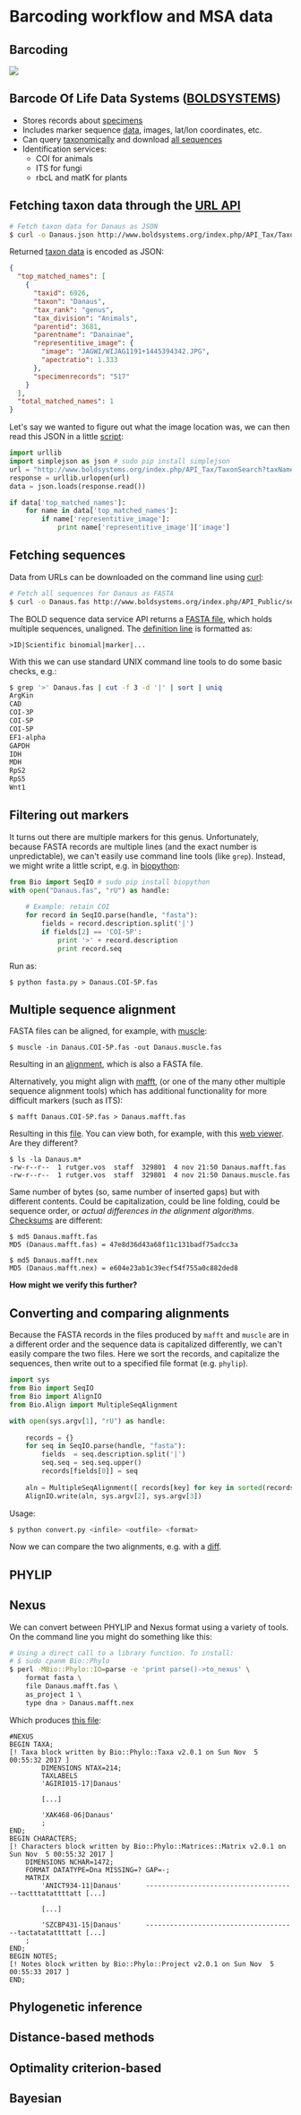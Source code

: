 Barcoding workflow and MSA data
===============================

Barcoding
---------

![](barcode_pipeline.jpg)

Barcode Of Life Data Systems ([BOLDSYSTEMS](http://www.boldsystems.org/))
-------------------------------------------------------------------------

- Stores records about [specimens](http://www.boldsystems.org/index.php/Public_RecordView?processid=AANIC001-10)
- Includes marker sequence [data](fasta.fas), images, lat/lon coordinates, etc.
- Can query [taxonomically](http://www.boldsystems.org/index.php/Public_SearchTerms?query=Danaus[tax])
  and download [all sequences](Danaus.fas)
- Identification services:
  - COI for animals
  - ITS for fungi
  - rbcL and matK for plants
  
Fetching taxon data through the [URL API](http://www.boldsystems.org/index.php/api_home)
----------------------------------------------------------------------------------------

```bash
# Fetch taxon data for Danaus as JSON
$ curl -o Danaus.json http://www.boldsystems.org/index.php/API_Tax/TaxonSearch?taxName=Danaus
```

Returned [taxon data](Danaus.json) is encoded as JSON:

```json
{
  "top_matched_names": [
    {
      "taxid": 6926,
      "taxon": "Danaus",
      "tax_rank": "genus",
      "tax_division": "Animals",
      "parentid": 3681,
      "parentname": "Danainae",
      "representitive_image": {
        "image": "JAGWI/WIJAG1191+1445394342.JPG",
        "apectratio": 1.333
      },
      "specimenrecords": "517"
    }
  ],
  "total_matched_names": 1
}
```

Let's say we wanted to figure out what the image location was, we can then read this
JSON in a little [script](json.py):

```python
import urllib
import simplejson as json # sudo pip install simplejson
url = "http://www.boldsystems.org/index.php/API_Tax/TaxonSearch?taxName=Danaus"
response = urllib.urlopen(url)
data = json.loads(response.read())

if data['top_matched_names']:
	for name in data['top_matched_names']:
		if name['representitive_image']:
			print name['representitive_image']['image']

```

Fetching sequences 
------------------

Data from URLs can be downloaded on the command line using [curl](https://curl.haxx.se/):

```bash
# Fetch all sequences for Danaus as FASTA
$ curl -o Danaus.fas http://www.boldsystems.org/index.php/API_Public/sequence?taxon=Danaus
```

The BOLD sequence data service API returns a [FASTA file](Danaus.fas), which holds 
multiple sequences, unaligned. The 
[definition line](https://en.wikipedia.org/wiki/FASTA_format#Description_line) is 
formatted as:

```
>ID|Scientific binomial|marker|...
``` 

With this we can use standard UNIX command line tools to do some basic checks, e.g.:

```bash
$ grep '>' Danaus.fas | cut -f 3 -d '|' | sort | uniq
ArgKin
CAD
COI-3P
COI-5P
COI-5P
EF1-alpha
GAPDH
IDH
MDH
RpS2
RpS5
Wnt1
```

Filtering out markers
---------------------
It turns out there are multiple markers for this genus. Unfortunately, because FASTA 
records are multiple lines (and the exact number is unpredictable), we can't easily use
command line tools (like `grep`). Instead, we might write a little script, e.g. in 
[biopython](http://biopython.org):

```python
from Bio import SeqIO # sudo pip install biopython
with open("Danaus.fas", "rU") as handle:
    
    # Example: retain COI
    for record in SeqIO.parse(handle, "fasta"):
        fields = record.description.split('|')
        if fields[2] == 'COI-5P':
        	print '>' + record.description
        	print record.seq
```

Run as:

```shell
$ python fasta.py > Danaus.COI-5P.fas
```

Multiple sequence alignment
---------------------------

FASTA files can be aligned, for example, with [muscle](https://www.drive5.com/muscle/):

```shell
$ muscle -in Danaus.COI-5P.fas -out Danaus.muscle.fas
```

Resulting in an [alignment](Danaus.muscle.fas), which is also a FASTA file. 

Alternatively, you might align with [mafft](https://mafft.cbrc.jp/alignment/software/), 
(or one of the many other multiple sequence alignment tools) which has additional 
functionality for more difficult markers (such as ITS):

```shell
$ mafft Danaus.COI-5P.fas > Danaus.mafft.fas
```

Resulting in this [file](Danaus.mafft.fas). You can view both, for example, with this 
[web viewer](http://msa.biojs.net/app/). Are they different?

```shell
$ ls -la Danaus.m*
-rw-r--r--  1 rutger.vos  staff  329801  4 nov 21:50 Danaus.mafft.fas
-rw-r--r--  1 rutger.vos  staff  329801  4 nov 21:50 Danaus.muscle.fas
```

Same number of bytes (so, same number of inserted gaps) but with different contents. Could
be capitalization, could be line folding, could be sequence order, or 
_actual differences in the alignment algorithms_. 
[Checksums](https://en.wikipedia.org/wiki/Checksum) are different:

```shell
$ md5 Danaus.mafft.fas
MD5 (Danaus.mafft.fas) = 47e8d36d43a68f11c131badf75adcc3a

$ md5 Danaus.mafft.nex
MD5 (Danaus.mafft.nex) = e604e23ab1c39ecf54f755a0c882ded8
```

**How might we verify this further?**

Converting and comparing alignments
-----------------------------------
Because the FASTA records in the files produced by `mafft` and `muscle` are in a different
order and the sequence data is capitalized differently, we can't easily compare the two
files. Here we sort the records, and capitalize the sequences, then write out to a
specified file format (e.g. `phylip`).

```python
import sys
from Bio import SeqIO
from Bio import AlignIO
from Bio.Align import MultipleSeqAlignment

with open(sys.argv[1], "rU") as handle:
    
    records = {}
    for seq in SeqIO.parse(handle, "fasta"):
        fields  = seq.description.split('|')
        seq.seq = seq.seq.upper()
        records[fields[0]] = seq
    
    aln = MultipleSeqAlignment([ records[key] for key in sorted(records.keys()) ])
    AlignIO.write(aln, sys.argv[2], sys.argv[3])
```

Usage:

```bash
$ python convert.py <infile> <outfile> <format>
```

Now we can compare the two alignments, e.g. with a 
[diff](https://github.com/naturalis/mebioda/commit/93090e4ac2f80bb0e1bd9a63d40b73987631b3fd?diff=split).

PHYLIP
------

Nexus
-----

We can convert between PHYLIP and Nexus format using a variety of tools. On the command
line you might do something like this:

```bash
# Using a direct call to a library function. To install:
# $ sudo cpanm Bio::Phylo
$ perl -MBio::Phylo::IO=parse -e 'print parse()->to_nexus' \
	format fasta \
	file Danaus.mafft.fas \
	as_project 1 \
	type dna > Danaus.mafft.nex
```

Which produces [this file](Danaus.mafft.nex):

```
#NEXUS
BEGIN TAXA;
[! Taxa block written by Bio::Phylo::Taxa v2.0.1 on Sun Nov  5 00:55:32 2017 ]	
        DIMENSIONS NTAX=214;
        TAXLABELS
		'AGIRI015-17|Danaus'

		[...]
		
		'XAK468-06|Danaus'
        ;
END;
BEGIN CHARACTERS;
[! Characters block written by Bio::Phylo::Matrices::Matrix v2.0.1 on Sun Nov  5 00:55:32 2017 ]
	DIMENSIONS NCHAR=1472;
	FORMAT DATATYPE=Dna MISSING=? GAP=-;
	MATRIX
		'ANICT934-11|Danaus'      --------------------------------------tactttatattttatt [...]
		
		[...]
		
		'SZCBP431-15|Danaus'      --------------------------------------tactatatattttatt [...]
	;
END;
BEGIN NOTES;
[! Notes block written by Bio::Phylo::Project v2.0.1 on Sun Nov  5 00:55:33 2017 ]
END;
```

Phylogenetic inference
----------------------

Distance-based methods
----------------------

Optimality criterion-based
--------------------------

Bayesian
--------

